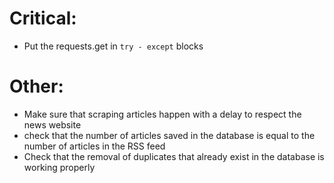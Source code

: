 # Critical:

* Put the requests.get in `try - except` blocks

# Other:

* Make sure that scraping articles happen with a delay to respect the news website
* check that the number of articles saved in the database is equal to the number of articles in the RSS feed
* Check that the removal of duplicates that already exist in the database is working properly
